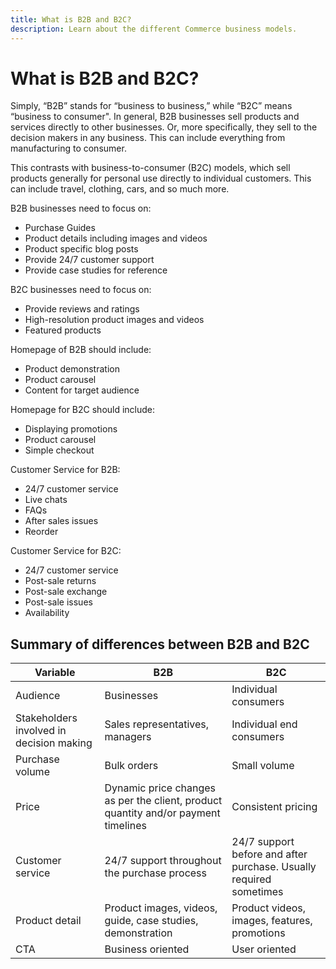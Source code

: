 ```yaml
---
title: What is B2B and B2C?
description: Learn about the different Commerce business models.
---
```


# What is B2B and B2C?

Simply, “B2B” stands for “business to business,” while “B2C” means “business to consumer". In general, B2B businesses sell products and services directly to other businesses. Or, more specifically, they sell to the decision makers in any business.  This can include everything from manufacturing to consumer.

This contrasts with business-to-consumer (B2C) models, which sell products generally for personal use directly to individual customers. This can include travel, clothing, cars, and so much more.

B2B businesses need to focus on:

- Purchase Guides
- Product details including images and videos
- Product specific blog posts
- Provide 24/7 customer support
- Provide case studies for reference

B2C businesses need to focus on:

- Provide reviews and ratings
- High-resolution product images and videos
- Featured products

Homepage of B2B should include:

- Product demonstration
- Product carousel
- Content for target audience

Homepage for B2C should include:

- Displaying promotions
- Product carousel
- Simple checkout

Customer Service for B2B:

- 24/7 customer service
- Live chats
- FAQs
- After sales issues
- Reorder

Customer Service for B2C:

- 24/7 customer service
- Post-sale returns
- Post-sale exchange
- Post-sale issues
- Availability

## Summary of differences between B2B and B2C

| Variable | B2B | B2C |
|----------|-----|-----|
| Audience | Businesses | Individual consumers |
| Stakeholders involved in decision making | Sales representatives, managers | Individual end consumers |
| Purchase volume | Bulk orders | Small volume |
| Price | Dynamic price changes as per the client, product quantity and/or payment timelines | Consistent pricing |
| Customer service | 24/7 support throughout the purchase process | 24/7 support before and after purchase. Usually required sometimes |
| Product detail | Product images, videos, guide, case studies, demonstration | Product videos, images, features, promotions |
| CTA | Business oriented | User oriented |
